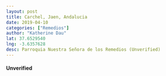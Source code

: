 ```yaml
---
layout: post
title: Carchel, Jaen, Andalucia
date: 2019-04-10
categories: ["Remedios"]
author: "Katherine Dau"
lat: 37.6529540
lng: -3.6357628
desc: Parroquia Nuestra Señora de los Remedios (Unverified)
---
```

#### Unverified
